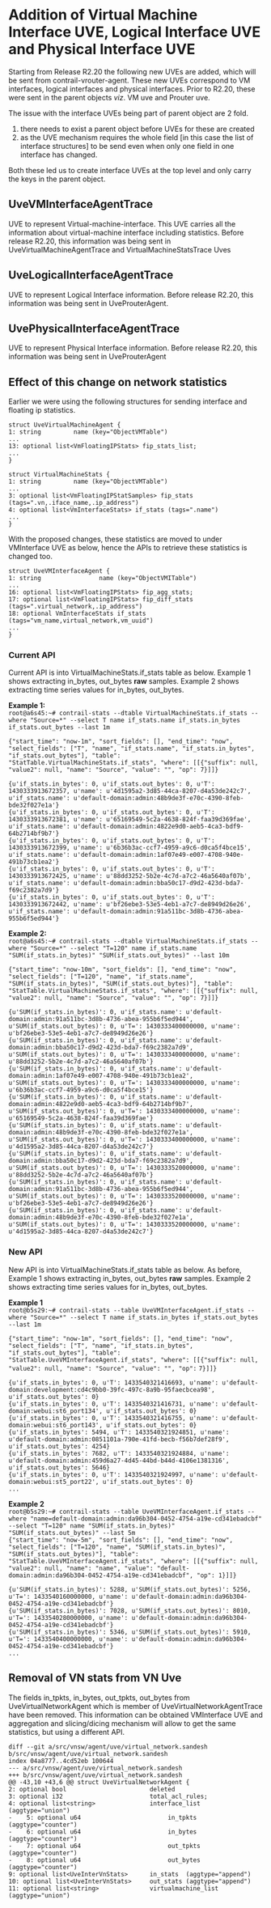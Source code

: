 # Addition of Virtual Machine Interface UVE, Logical Interface UVE and Physical Interface UVE
Starting from Release R2.20 the following new UVEs are added, which will be
sent from contrail-vrouter-agent. These new UVEs correspond to VM interfaces,
logical interfaces and physical interfaces. Prior to R2.20, these were sent
in the parent objects _viz_. VM uve and Prouter uve.

The issue with the interface UVEs being part of parent object are 2 fold.  
1. there needs to exist a parent object before UVEs for these are created  
2. as the UVE mechanism requires the whole field [in this case the list of interface structures] to be send even when only one field in one interface has changed.

Both these led us to create interface UVEs at the top level and only
carry the keys in the parent object.

## UveVMInterfaceAgentTrace
UVE to represent Virtual-machine-interface.  This UVE carries all the
information about virtual-machine interface including statistics. Before
release R2.20, this information was being sent in UveVirtualMachineAgentTrace
and VirtualMachineStatsTrace Uves

## UveLogicalInterfaceAgentTrace
UVE to represent Logical Interface information. Before release R2.20, this
information was being sent in UveProuterAgent.

## UvePhysicalInterfaceAgentTrace
UVE to represent Physical Interface information. Before release R2.20, this
information was being sent in UveProuterAgent

## Effect of this change on network statistics
Earlier we were using the following structures for sending interface and
floating ip statistics.

`struct UveVirtualMachineAgent {`  
    `1: string         name (key="ObjectVMTable")`  
`...`  
    `13: optional list<VmFloatingIPStats> fip_stats_list;`  
`...`  
`}`  

`struct VirtualMachineStats {`  
    `1: string         name (key="ObjectVMTable")`  
`...`  
    `3: optional list<VmFloatingIPStatSamples> fip_stats (tags=".vn,.iface_name,.ip_address")`  
    `4: optional list<VmInterfaceStats> if_stats (tags=".name")`  
`...`  
`}`  

With the proposed changes, these statistics are moved to under VMInterface UVE as below, hence
the APIs to retrieve these statistics is changed too.

`struct UveVMInterfaceAgent {`  
    `1: string                name (key="ObjectVMITable")`  
`...`  
   `16: optional list<VmFloatingIPStats> fip_agg_stats;`  
   `17: optional list<VmFloatingIPStats> fip_diff_stats (tags=".virtual_network,.ip_address")`  
   `18: optional VmInterfaceStats if_stats (tags="vm_name,virtual_network,vm_uuid")`  
`...`  
`}`  

### Current API
Current API is into VirtualMachineStats.if_stats table as below. Example 1 shows extracting in_bytes, out_bytes **raw** samples. Example 2 shows extracting time series values for in_bytes, out_bytes.

**Example 1:**  
`root@a6s45:~# contrail-stats --dtable VirtualMachineStats.if_stats --where "Source=*" --select T name if_stats.name if_stats.in_bytes if_stats.out_bytes --last 1m`  

`{"start_time": "now-1m", "sort_fields": [], "end_time": "now", "select_fields": ["T", "name", "if_stats.name", "if_stats.in_bytes", "if_stats.out_bytes"], "table": "StatTable.VirtualMachineStats.if_stats", "where": [[{"suffix": null, "value2": null, "name": "Source", "value": "", "op": 7}]]}`  

`{u'if_stats.in_bytes': 0, u'if_stats.out_bytes': 0, u'T': 1430333913672357, u'name': u'4d1595a2-3d85-44ca-8207-d4a53de242c7', u'if_stats.name': u'default-domain:admin:48b9de3f-e70c-4390-8feb-bde32f027e1a'}`  
`{u'if_stats.in_bytes': 0, u'if_stats.out_bytes': 0, u'T': 1430333913672381, u'name': u'65169549-5c2a-4638-824f-faa39d369fae', u'if_stats.name': u'default-domain:admin:4822e9d0-aeb5-4ca3-bdf9-64b2714bf9b7'}`  
`{u'if_stats.in_bytes': 0, u'if_stats.out_bytes': 0, u'T': 1430333913672399, u'name': u'6b36b3ac-ccf7-4959-a9c6-d0ca5f4bce15', u'if_stats.name': u'default-domain:admin:1af07e49-e007-4708-940e-491b73cb1ea2'}`  
`{u'if_stats.in_bytes': 0, u'if_stats.out_bytes': 0, u'T': 1430333913672425, u'name': u'88dd3252-5b2e-4c7d-a7c2-46a5640af07b', u'if_stats.name': u'default-domain:admin:bba50c17-d9d2-423d-bda7-f69c2382a7d9'}`  
`{u'if_stats.in_bytes': 0, u'if_stats.out_bytes': 0, u'T': 1430333913672442, u'name': u'bf26ebe3-53e5-4eb1-a7c7-de8949d26e26', u'if_stats.name': u'default-domain:admin:91a511bc-3d8b-4736-abea-955b6f5ed944'}`  

**Example 2:**  
`root@a6s45:~# contrail-stats --dtable VirtualMachineStats.if_stats --where "Source=*" --select "T=120" name if_stats.name "SUM(if_stats.in_bytes)" "SUM(if_stats.out_bytes)" --last 10m`  

`{"start_time": "now-10m", "sort_fields": [], "end_time": "now", "select_fields": ["T=120", "name", "if_stats.name", "SUM(if_stats.in_bytes)", "SUM(if_stats.out_bytes)"], "table": "StatTable.VirtualMachineStats.if_stats", "where": [[{"suffix": null, "value2": null, "name": "Source", "value": "", "op": 7}]]}`  

`{u'SUM(if_stats.in_bytes)': 0, u'if_stats.name': u'default-domain:admin:91a511bc-3d8b-4736-abea-955b6f5ed944', u'SUM(if_stats.out_bytes)': 0, u'T=': 1430333400000000, u'name': u'bf26ebe3-53e5-4eb1-a7c7-de8949d26e26'}`  
`{u'SUM(if_stats.in_bytes)': 0, u'if_stats.name': u'default-domain:admin:bba50c17-d9d2-423d-bda7-f69c2382a7d9', u'SUM(if_stats.out_bytes)': 0, u'T=': 1430333400000000, u'name': u'88dd3252-5b2e-4c7d-a7c2-46a5640af07b'}`  
`{u'SUM(if_stats.in_bytes)': 0, u'if_stats.name': u'default-domain:admin:1af07e49-e007-4708-940e-491b73cb1ea2', u'SUM(if_stats.out_bytes)': 0, u'T=': 1430333400000000, u'name': u'6b36b3ac-ccf7-4959-a9c6-d0ca5f4bce15'}`  
`{u'SUM(if_stats.in_bytes)': 0, u'if_stats.name': u'default-domain:admin:4822e9d0-aeb5-4ca3-bdf9-64b2714bf9b7', u'SUM(if_stats.out_bytes)': 0, u'T=': 1430333400000000, u'name': u'65169549-5c2a-4638-824f-faa39d369fae'}`  
`{u'SUM(if_stats.in_bytes)': 0, u'if_stats.name': u'default-domain:admin:48b9de3f-e70c-4390-8feb-bde32f027e1a', u'SUM(if_stats.out_bytes)': 0, u'T=': 1430333400000000, u'name': u'4d1595a2-3d85-44ca-8207-d4a53de242c7'}`  
`{u'SUM(if_stats.in_bytes)': 0, u'if_stats.name': u'default-domain:admin:bba50c17-d9d2-423d-bda7-f69c2382a7d9', u'SUM(if_stats.out_bytes)': 0, u'T=': 1430333520000000, u'name': u'88dd3252-5b2e-4c7d-a7c2-46a5640af07b'}`  
`{u'SUM(if_stats.in_bytes)': 0, u'if_stats.name': u'default-domain:admin:91a511bc-3d8b-4736-abea-955b6f5ed944', u'SUM(if_stats.out_bytes)': 0, u'T=': 1430333520000000, u'name': u'bf26ebe3-53e5-4eb1-a7c7-de8949d26e26'}`  
`{u'SUM(if_stats.in_bytes)': 0, u'if_stats.name': u'default-domain:admin:48b9de3f-e70c-4390-8feb-bde32f027e1a', u'SUM(if_stats.out_bytes)': 0, u'T=': 1430333520000000, u'name': u'4d1595a2-3d85-44ca-8207-d4a53de242c7'}`  

### New API
New API is into VirtualMachineStats.if_stats table as below. As before, Example 1 shows extracting in_bytes, out_bytes **raw** samples. Example 2 shows extracting time series values for in_bytes, out_bytes.


**Example 1**  
`root@b5s29:~# contrail-stats --table UveVMInterfaceAgent.if_stats --where "Source=*" --select T name if_stats.in_bytes if_stats.out_bytes --last 1m`  

`{"start_time": "now-1m", "sort_fields": [], "end_time": "now", "select_fields": ["T", "name", "if_stats.in_bytes", "if_stats.out_bytes"], "table": "StatTable.UveVMInterfaceAgent.if_stats", "where": [[{"suffix": null, "value2": null, "name": "Source", "value": "", "op":`
     `7}]]}`  

`{u'if_stats.in_bytes': 0, u'T': 1433540321416693, u'name': u'default-domain:development:cd4c9bb0-39fc-497c-8a9b-95faecbcea98', u'if_stats.out_bytes': 0}`  
`{u'if_stats.in_bytes': 0, u'T': 1433540321416731, u'name': u'default-domain:webui:st6_port134', u'if_stats.out_bytes': 0}`  
`{u'if_stats.in_bytes': 0, u'T': 1433540321416755, u'name': u'default-domain:webui:st6_port143', u'if_stats.out_bytes': 0}`  
`{u'if_stats.in_bytes': 5494, u'T': 1433540321924851, u'name': u'default-domain:admin:0851101a-790e-41fd-becb-f56b7def28f9', u'if_stats.out_bytes': 4254}`  
`{u'if_stats.in_bytes': 7682, u'T': 1433540321924884, u'name': u'default-domain:admin:459d6a27-4d45-44bd-b44d-4106e1381316', u'if_stats.out_bytes': 5646}`  
`{u'if_stats.in_bytes': 0, u'T': 1433540321924997, u'name': u'default-domain:webui:st5_port22', u'if_stats.out_bytes': 0}`  
`...`  

**Example 2**  
`root@b5s29:~# contrail-stats --table UveVMInterfaceAgent.if_stats --where "name=default-domain:admin:da96b304-0452-4754-a19e-cd341ebadcbf" --select "T=120" name "SUM(if_stats.in_bytes)" "SUM(if_stats.out_bytes)" --last 5m`  
`{"start_time": "now-5m", "sort_fields": [], "end_time": "now", "select_fields": ["T=120", "name", "SUM(if_stats.in_bytes)", "SUM(if_stats.out_bytes)"], "table": "StatTable.UveVMInterfaceAgent.if_stats", "where": [[{"suffix": null, "value2": null, "name": "name", "value": "default-domain:admin:da96b304-0452-4754-a19e-cd341ebadcbf", "op": 1}]]}`  

`{u'SUM(if_stats.in_bytes)': 5288, u'SUM(if_stats.out_bytes)': 5256, u'T=': 1433540160000000, u'name': u'default-domain:admin:da96b304-0452-4754-a19e-cd341ebadcbf'}`  
`{u'SUM(if_stats.in_bytes)': 7028, u'SUM(if_stats.out_bytes)': 8010, u'T=': 1433540280000000, u'name': u'default-domain:admin:da96b304-0452-4754-a19e-cd341ebadcbf'}`  
`{u'SUM(if_stats.in_bytes)': 5346, u'SUM(if_stats.out_bytes)': 5910, u'T=': 1433540400000000, u'name': u'default-domain:admin:da96b304-0452-4754-a19e-cd341ebadcbf'}`  
`...`  

## Removal of VN stats from VN Uve
The fields in_tpkts, in_bytes, out_tpkts, out_bytes from UveVirtualNetworkAgent
which is member of UveVirtualNetworkAgentTrace have been removed. This
information can be obtained VMInterface UVE and aggregation and slicing/dicing
mechanism will allow to get the same statistics, but using a different API.

`diff --git a/src/vnsw/agent/uve/virtual_network.sandesh b/src/vnsw/agent/uve/virtual_network.sandesh`  
`index 04a8777..4cd52eb 100644`  
`--- a/src/vnsw/agent/uve/virtual_network.sandesh`  
`+++ b/src/vnsw/agent/uve/virtual_network.sandesh`  
`@@ -43,10 +43,6 @@ struct UveVirtualNetworkAgent {`  
     `2: optional bool                       deleted`  
     `3: optional i32                        total_acl_rules;`  
     `4: optional list<string>               interface_list (aggtype="union")`  
`-    5: optional u64                        in_tpkts  (aggtype="counter")`  
`-    6: optional u64                        in_bytes  (aggtype="counter")`  
`-    7: optional u64                        out_tpkts (aggtype="counter")`  
`-    8: optional u64                        out_bytes (aggtype="counter")`  
     `9: optional list<UveInterVnStats>      in_stats  (aggtype="append")`  
     `10: optional list<UveInterVnStats>     out_stats (aggtype="append")`  
     `11: optional list<string>              virtualmachine_list (aggtype="union")`  
